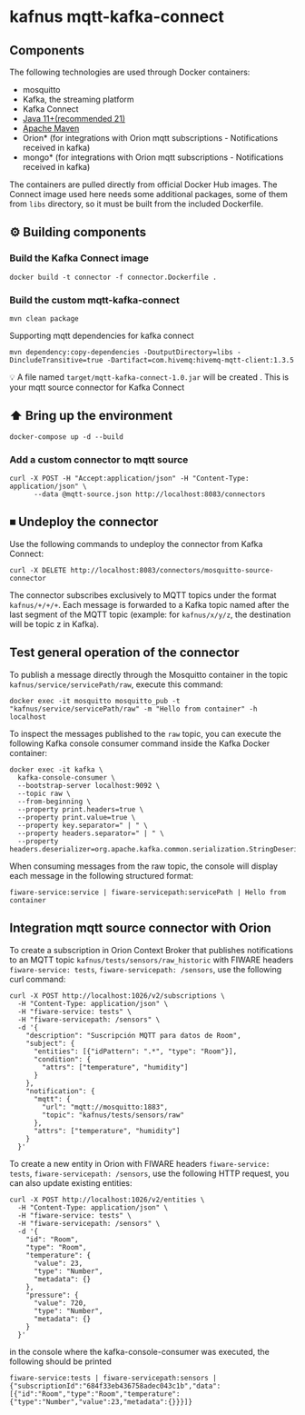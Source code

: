 # kafnus mqtt-kafka-connect

## Components

The following technologies are used through Docker containers:
* mosquitto
* Kafka, the streaming platform
* Kafka Connect
* [Java 11+(recommended 21)](https://openjdk.java.net)
* [Apache Maven](https://maven.apache.org)
* Orion* (for integrations with Orion mqtt subscriptions - Notifications received in kafka)
* mongo* (for integrations with Orion mqtt subscriptions - Notifications received in kafka)

The containers are pulled directly from official Docker Hub images.
The Connect image used here needs some additional packages, some of them from `libs` directory, so it must be built from the 
included Dockerfile.

## ⚙️ Building components

### Build the Kafka Connect image

```
docker build -t connector -f connector.Dockerfile .
```

### Build the custom mqtt-kafka-connect

```
mvn clean package
```

Supporting mqtt dependencies for kafka connect

```
mvn dependency:copy-dependencies -DoutputDirectory=libs -DincludeTransitive=true -Dartifact=com.hivemq:hivemq-mqtt-client:1.3.5
```

💡 A file named `target/mqtt-kafka-connect-1.0.jar` will be created . This is your mqtt source connector for Kafka Connect


## ⬆️ Bring up the environment

```
docker-compose up -d --build
```

### Add a custom connector to mqtt source

```
curl -X POST -H "Accept:application/json" -H "Content-Type: application/json" \
      --data @mqtt-source.json http://localhost:8083/connectors
```

## ⏹ Undeploy the connector

Use the following commands to undeploy the connector from Kafka Connect:

```
curl -X DELETE http://localhost:8083/connectors/mosquitto-source-connector
```

The connector subscribes exclusively to MQTT topics under the format `kafnus/+/+/+`. 
Each message is forwarded to a Kafka topic named after the last segment of the MQTT topic (example: for `kafnus/x/y/z`, the destination will be topic z in Kafka).

## Test general operation of the connector

To publish a message directly through the Mosquitto container in the topic `kafnus/service/servicePath/raw`, execute this command:

```
docker exec -it mosquitto mosquitto_pub -t "kafnus/service/servicePath/raw" -m "Hello from container" -h localhost
```

To inspect the messages published to the `raw` topic, you can execute the following Kafka console consumer command inside the Kafka Docker container:

```
docker exec -it kafka \
  kafka-console-consumer \
  --bootstrap-server localhost:9092 \
  --topic raw \
  --from-beginning \
  --property print.headers=true \
  --property print.value=true \
  --property key.separator=" | " \
  --property headers.separator=" | " \
  --property headers.deserializer=org.apache.kafka.common.serialization.StringDeserializer
```

When consuming messages from the raw topic, the console will display each message in the following structured format:

```
fiware-service:service | fiware-servicepath:servicePath | Hello from container
```

## Integration mqtt source connector with Orion

To create a subscription in Orion Context Broker that publishes notifications to an MQTT topic `kafnus/tests/sensors/raw_historic` with FIWARE headers `fiware-service: tests`, `fiware-servicepath: /sensors`, use the following curl command:

```
curl -X POST http://localhost:1026/v2/subscriptions \
  -H "Content-Type: application/json" \
  -H "fiware-service: tests" \
  -H "fiware-servicepath: /sensors" \
  -d '{
    "description": "Suscripción MQTT para datos de Room",
    "subject": {
      "entities": [{"idPattern": ".*", "type": "Room"}],
      "condition": {
        "attrs": ["temperature", "humidity"]
      }
    },
    "notification": {
      "mqtt": {
        "url": "mqtt://mosquitto:1883",
        "topic": "kafnus/tests/sensors/raw"
      },
      "attrs": ["temperature", "humidity"]
    }
  }'
```
To create a new entity in Orion with FIWARE headers `fiware-service: tests`, `fiware-servicepath: /sensors`, use the following HTTP request, you can also update existing entities:

```
curl -X POST http://localhost:1026/v2/entities \
  -H "Content-Type: application/json" \
  -H "fiware-service: tests" \
  -H "fiware-servicepath: /sensors" \
  -d '{
    "id": "Room",
    "type": "Room",
    "temperature": {
      "value": 23,
      "type": "Number",
      "metadata": {}
    },
    "pressure": {
      "value": 720,
      "type": "Number",
      "metadata": {}
    }
  }'
```

in the console where the kafka-console-consumer was executed, the following should be printed
```
fiware-service:tests | fiware-servicepath:sensors | {"subscriptionId":"684f33eb436758adec043c1b","data":[{"id":"Room","type":"Room","temperature":{"type":"Number","value":23,"metadata":{}}}]}

```
